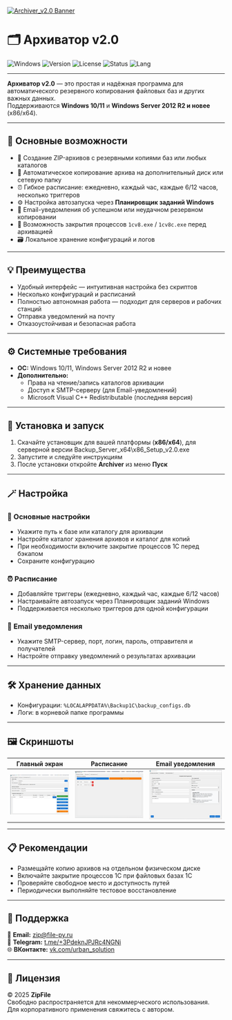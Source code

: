 [![Archiver_v2.0 Banner](https://github.com/ZipFile45/Archiver-v2.0/blob/main/docs/screenshots/banner.png?raw=true)](https://github.com/ZipFile45/Archiver-v2.0)

# 🗂️ Архиватор v2.0

![Windows](https://img.shields.io/badge/Windows-10%2F11%20%7C%20Server%202012%2B-blue?logo=windows&logoColor=white)
![Version](https://img.shields.io/badge/Version-2.0-green)
![License](https://img.shields.io/badge/License-Free-lightgrey)
![Status](https://img.shields.io/badge/Build-Passing-success)
![Lang](https://img.shields.io/badge/Language-Python-blueviolet)

---

**Архиватор v2.0** — это простая и надёжная программа для автоматического резервного копирования файловых баз  и других важных данных.  
Поддерживаются **Windows 10/11** и **Windows Server 2012 R2 и новее** (x86/x64).

---

## 🚀 Основные возможности

- 🔄 Создание ZIP-архивов с резервными копиями баз или любых каталогов  
- 💾 Автоматическое копирование архива на дополнительный диск или сетевую папку  
- ⏰ Гибкое расписание: ежедневно, каждый час, каждые 6/12 часов, несколько триггеров  
- ⚙️ Настройка автозапуска через **Планировщик заданий Windows**  
- 📧 Email-уведомления об успешном или неудачном резервном копировании  
- 🧩 Возможность закрытия процессов `1cv8.exe` / `1cv8c.exe` перед архивацией  
- 🗃️ Локальное хранение конфигураций и логов  

---

## 💡 Преимущества

- Удобный интерфейс — интуитивная настройка без скриптов  
- Несколько конфигураций и расписаний  
- Полностью автономная работа — подходит для серверов и рабочих станций  
- Отправка уведомлений на почту  
- Отказоустойчивая и безопасная работа  

---

## ⚙️ Системные требования

- **ОС:** Windows 10/11, Windows Server 2012 R2 и новее  
- **Дополнительно:**  
  - Права на чтение/запись каталогов архивации  
  - Доступ к SMTP-серверу (для Email-уведомлений)  
  - Microsoft Visual C++ Redistributable (последняя версия)

---

## 🧭 Установка и запуск

1. Скачайте установщик для вашей платформы (**x86/x64**), для серверной версии Backup_Server_x64\x86_Setup_v2.0.exe
2. Запустите и следуйте инструкциям  
3. После установки откройте **Archiver** из меню **Пуск**

---

## 🪄 Настройка

### 🧱 Основные настройки
- Укажите путь к базе или каталогу для архивации  
- Настройте каталог хранения архивов и каталог для копий  
- При необходимости включите закрытие процессов 1С перед бэкапом  
- Сохраните конфигурацию

### ⏰ Расписание
- Добавляйте триггеры (ежедневно, каждый час, каждые 6/12 часов)  
- Настраивайте автозапуск через Планировщик заданий Windows  
- Поддерживается несколько триггеров для одной конфигурации  

### 📧 Email уведомления
- Укажите SMTP-сервер, порт, логин, пароль, отправителя и получателей  
- Настройте отправку уведомлений о результатах архивации  

---

## 🛠️ Хранение данных

- Конфигурации: `%LOCALAPPDATA%\Backup1C\backup_configs.db`  
- Логи: в корневой папке программы  

---

## 🖼️ Скриншоты

| Главный экран | Расписание | Email уведомления |
|----------------|-------------|--------------------|
| ![Главный экран](docs/screenshots/main.png) | ![Расписание](docs/screenshots/schedule.png) | ![Email](docs/screenshots/email.png) |


---

## 📋 Рекомендации

- Размещайте копию архивов на отдельном физическом диске  
- Включайте закрытие процессов 1С при файловых базах 1C 
- Проверяйте свободное место и доступность путей  
- Периодически выполняйте тестовое восстановление  

---

## 🧰 Поддержка

📧 **Email:** zip@file-py.ru  
💬 **Telegram:** [t.me/+3PdeknJPJRc4NGNi](https://t.me/+3PdeknJPJRc4NGNi)  
🌐 **ВКонтакте:** [vk.com/urban_solution](https://vk.com/urban_solution?from=groups)

---

## 🧾 Лицензия

© 2025 **ZipFile**  
Свободно распространяется для некоммерческого использования.  
Для корпоративного применения свяжитесь с автором.
